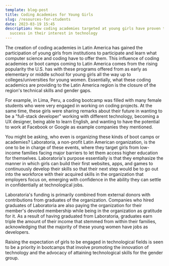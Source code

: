 ```yaml
---
template: blog-post
title: Coding Academies for Young Girls
slug: /resources-for-students
date: 2023-03-19 15:45
description: How coding academies targeted at young girls have proven to be a
  success in their interest in technology
---
```

T﻿he creation of coding academies in Latin America has gained the participation of young girls from institutions to participate and learn what computer science and coding have to offer them. This influence of coding academies or boot camps coming to Latin America comes from the rising popularity the U.S. has with these programs offered from as early as elementary or middle school for young girls all the way up to colleges/universities for young women. Essentially, what these coding academics are providing to the Latin America region is the closure of the region's technical skills and gender gaps.

F﻿or example, in Lima, Peru, a coding bootcamp was filled with many female students who were very engaged in working on coding projects. At the same time, these girls were sharing remarks about their future in wanting to be a "full-stack developer" working with different technology, becoming a UX designer, being able to learn English, and wanting to have the potential to work at Facebook or Google as example companies they mentioned. 

Y﻿ou might be asking, who even is organizing these kinds of boot camps or academies? Laboratoria, a non-profit Latin American organization, is the one to be in charge of these events, where they target girls from low-income families facing major barriers to let them access higher education for themselves. Laboratoria's purpose essentially is that they emphasize the manner in which girls can build their first websites, apps, and games to continuously develop their skills so that their next step would be to go out into the workforce with their acquired skills in the organization that employers focus on, emerging with confidence in the ability they can settle in confidentially at technological jobs. 

L﻿aboratoria's funding is primarily combined from external donors with contributions from graduates of the organization. Companies who hired graduates of Laboratoria are also paying the organization for their member's devoted membership while being in the organization as gratitude for it. As a result of having graduated from Laboratoria, graduates earn triple the amount of their income that stemmed from within their families, acknowledging that the majority of these young women have jobs as developers. 

R﻿aising the expectation of girls to be engaged in technological fields is seen to be a priority in bootcamps that involve promoting the innovation of technology and the advocacy of attaining technological skills for the gender group.